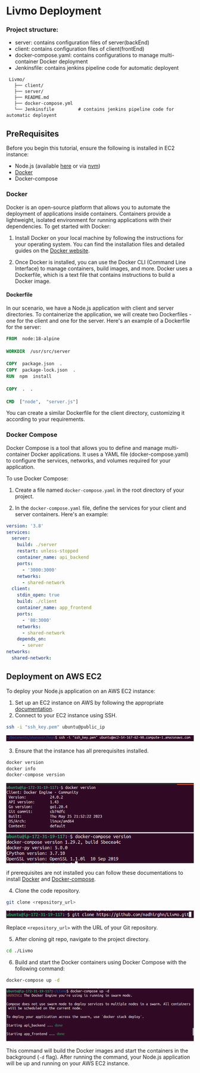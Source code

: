 # Livmo Deployment
### Project structure:

- server: contains configuration files of server(backEnd)
- client: contains configuration files of client(frontEnd)
- docker-compose.yaml: contains configurations to manage multi-container Docker deployment
- Jenkinsfile: contains jenkins pipeline code for automatic deployent

```
 Livmo/
   ├── client/
   ├── server/
   ├── README.md
   ├── docker-compose.yml
   └── Jenkinsfile         # contains jenkins pipeline code for automatic deployent
```

## PreRequisites
Before you begin this tutorial, ensure the following is installed in EC2 instance:
-   Node.js (available  [here](https://nodejs.org/)  or via  [nvm](https://github.com/creationix/nvm))
-   [Docker](https://www.docker.com/get-started)
-  Docker-compose

### Docker
Docker is an open-source platform that allows you to automate the deployment of applications inside containers. Containers provide a lightweight, isolated environment for running applications with their dependencies.
To get started with Docker:

1. Install Docker on your local machine by following the instructions for your operating system. You can find the installation files and detailed guides on the [Docker website](https://www.docker.com/get-started).

2. Once Docker is installed, you can use the Docker CLI (Command Line Interface) to manage containers, build images, and more. Docker uses a Dockerfile, which is a text file that contains instructions to build a Docker image.

#### Dockerfile

In our scenario, we have a Node.js application with client and server directories. To containerize the application, we will create two Dockerfiles - one for the client and one for the server. 
Here's an example of a Dockerfile for the server:

```dockerfile
FROM  node:18-alpine

WORKDIR  /usr/src/server

COPY  package.json  .
COPY  package-lock.json  .
RUN  npm  install

COPY  .  .  

CMD  ["node",  "server.js"]
```

You can create a similar Dockerfile for the client directory, customizing it according to your requirements.
### Docker Compose

Docker Compose is a tool that allows you to define and manage multi-container Docker applications. It uses a YAML file (docker-compose.yaml) to configure the services, networks, and volumes required for your application.

To use Docker Compose:

1.  Create a file named `docker-compose.yaml` in the root directory of your project.
    
2.  In the `docker-compose.yaml` file, define the services for your client and server containers. Here's an example:

```yml
version: '3.8'
services:
  server:
    build: ./server
    restart: unless-stopped
    container_name: api_backend
    ports:
      - '3000:3000'
    networks:
      - shared-network
  client:
    stdin_open: true
    build: ./client
    container_name: app_frontend
    ports:
      - '80:3000'
    networks:
      - shared-network
    depends_on:
      - server
networks:
  shared-network:

```

## Deployment on AWS EC2

To deploy your Node.js application on an AWS EC2 instance:

1.  Set up an EC2 instance on AWS by following the appropriate [documentation](https://docs.aws.amazon.com/AWSEC2/latest/UserGuide/ec2-launch-instance-wizard.html). 
2.  Connect to your EC2 instance using SSH.
```bash
ssh -i "ssh_key.pem" ubuntu@public_ip
```
![Alt text](./readme/ssh.png?raw=true "Optional Title")

3.  Ensure that the instance has all prerequisites installed.
```bash
docker version
docker info
docker-compose version
```
![Alt text](./readme/docker_version.png?raw=true "Optional Title")
![Alt text](./readme/docker_compose.png?raw=true "Optional Title")

if prerequisites are not installed you can follow these documentations to install [Docker](https://www.digitalocean.com/community/tutorials/how-to-install-and-use-docker-on-ubuntu-20-04) and [Docker-compose](https://www.digitalocean.com/community/tutorials/how-to-install-and-use-docker-compose-on-ubuntu-20-04).

4.  Clone the code repository.
```bash
git clone <repository_url>
```
![Alt text](./readme/git_clone.png?raw=true "Optional Title")

Replace `<repository_url>` with the URL of your Git repository.

5.  After cloning git repo, navigate to the project directory.
```bash
cd ./Livmo
```    
6.  Build and start the Docker containers using Docker Compose with the following command:
```bash
docker-compose up -d
```
![Alt text](./readme/compose_up.png?raw=true "Optional Title")


This command will build the Docker images and start the containers in the background (`-d` flag).
After running the command, your Node.js application will be up and running on your AWS EC2 instance.
